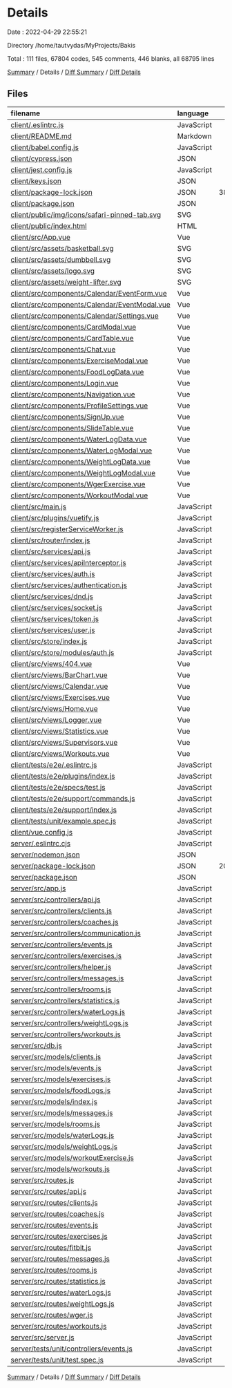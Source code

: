 # Details

Date : 2022-04-29 22:55:21

Directory /home/tautvydas/MyProjects/Bakis

Total : 111 files,  67804 codes, 545 comments, 446 blanks, all 68795 lines

[Summary](results.md) / Details / [Diff Summary](diff.md) / [Diff Details](diff-details.md)

## Files
| filename | language | code | comment | blank | total |
| :--- | :--- | ---: | ---: | ---: | ---: |
| [client/.eslintrc.js](/client/.eslintrc.js) | JavaScript | 28 | 0 | 1 | 29 |
| [client/README.md](/client/README.md) | Markdown | 27 | 0 | 8 | 35 |
| [client/babel.config.js](/client/babel.config.js) | JavaScript | 5 | 0 | 1 | 6 |
| [client/cypress.json](/client/cypress.json) | JSON | 3 | 0 | 1 | 4 |
| [client/jest.config.js](/client/jest.config.js) | JavaScript | 3 | 0 | 1 | 4 |
| [client/keys.json](/client/keys.json) | JSON | 5 | 0 | 0 | 5 |
| [client/package-lock.json](/client/package-lock.json) | JSON | 38,896 | 0 | 1 | 38,897 |
| [client/package.json](/client/package.json) | JSON | 46 | 0 | 1 | 47 |
| [client/public/img/icons/safari-pinned-tab.svg](/client/public/img/icons/safari-pinned-tab.svg) | SVG | 3 | 0 | 1 | 4 |
| [client/public/index.html](/client/public/index.html) | HTML | 18 | 1 | 1 | 20 |
| [client/src/App.vue](/client/src/App.vue) | Vue | 130 | 3 | 4 | 137 |
| [client/src/assets/basketball.svg](/client/src/assets/basketball.svg) | SVG | 1 | 0 | 0 | 1 |
| [client/src/assets/dumbbell.svg](/client/src/assets/dumbbell.svg) | SVG | 1 | 0 | 0 | 1 |
| [client/src/assets/logo.svg](/client/src/assets/logo.svg) | SVG | 1 | 0 | 1 | 2 |
| [client/src/assets/weight-lifter.svg](/client/src/assets/weight-lifter.svg) | SVG | 1 | 0 | 0 | 1 |
| [client/src/components/Calendar/EventForm.vue](/client/src/components/Calendar/EventForm.vue) | Vue | 216 | 0 | 1 | 217 |
| [client/src/components/Calendar/EventModal.vue](/client/src/components/Calendar/EventModal.vue) | Vue | 342 | 0 | 1 | 343 |
| [client/src/components/Calendar/Settings.vue](/client/src/components/Calendar/Settings.vue) | Vue | 140 | 0 | 2 | 142 |
| [client/src/components/CardModal.vue](/client/src/components/CardModal.vue) | Vue | 23 | 0 | 1 | 24 |
| [client/src/components/CardTable.vue](/client/src/components/CardTable.vue) | Vue | 182 | 3 | 2 | 187 |
| [client/src/components/Chat.vue](/client/src/components/Chat.vue) | Vue | 129 | 0 | 2 | 131 |
| [client/src/components/ExerciseModal.vue](/client/src/components/ExerciseModal.vue) | Vue | 348 | 0 | 1 | 349 |
| [client/src/components/FoodLogData.vue](/client/src/components/FoodLogData.vue) | Vue | 24 | 0 | 1 | 25 |
| [client/src/components/Login.vue](/client/src/components/Login.vue) | Vue | 131 | 0 | 3 | 134 |
| [client/src/components/Navigation.vue](/client/src/components/Navigation.vue) | Vue | 159 | 7 | 4 | 170 |
| [client/src/components/ProfileSettings.vue](/client/src/components/ProfileSettings.vue) | Vue | 156 | 0 | 1 | 157 |
| [client/src/components/SignUp.vue](/client/src/components/SignUp.vue) | Vue | 147 | 0 | 4 | 151 |
| [client/src/components/SlideTable.vue](/client/src/components/SlideTable.vue) | Vue | 78 | 0 | 1 | 79 |
| [client/src/components/WaterLogData.vue](/client/src/components/WaterLogData.vue) | Vue | 130 | 0 | 2 | 132 |
| [client/src/components/WaterLogModal.vue](/client/src/components/WaterLogModal.vue) | Vue | 138 | 0 | 2 | 140 |
| [client/src/components/WeightLogData.vue](/client/src/components/WeightLogData.vue) | Vue | 134 | 0 | 2 | 136 |
| [client/src/components/WeightLogModal.vue](/client/src/components/WeightLogModal.vue) | Vue | 145 | 0 | 2 | 147 |
| [client/src/components/WgerExercise.vue](/client/src/components/WgerExercise.vue) | Vue | 104 | 0 | 1 | 105 |
| [client/src/components/WorkoutModal.vue](/client/src/components/WorkoutModal.vue) | Vue | 531 | 0 | 4 | 535 |
| [client/src/main.js](/client/src/main.js) | JavaScript | 15 | 0 | 3 | 18 |
| [client/src/plugins/vuetify.js](/client/src/plugins/vuetify.js) | JavaScript | 5 | 0 | 3 | 8 |
| [client/src/registerServiceWorker.js](/client/src/registerServiceWorker.js) | JavaScript | 29 | 1 | 3 | 33 |
| [client/src/router/index.js](/client/src/router/index.js) | JavaScript | 51 | 0 | 5 | 56 |
| [client/src/services/api.js](/client/src/services/api.js) | JavaScript | 8 | 0 | 3 | 11 |
| [client/src/services/apiInterceptor.js](/client/src/services/apiInterceptor.js) | JavaScript | 31 | 5 | 4 | 40 |
| [client/src/services/auth.js](/client/src/services/auth.js) | JavaScript | 7 | 0 | 1 | 8 |
| [client/src/services/authentication.js](/client/src/services/authentication.js) | JavaScript | 41 | 0 | 6 | 47 |
| [client/src/services/dnd.js](/client/src/services/dnd.js) | JavaScript | 185 | 22 | 19 | 226 |
| [client/src/services/socket.js](/client/src/services/socket.js) | JavaScript | 10 | 0 | 4 | 14 |
| [client/src/services/token.js](/client/src/services/token.js) | JavaScript | 23 | 0 | 7 | 30 |
| [client/src/services/user.js](/client/src/services/user.js) | JavaScript | 148 | 7 | 31 | 186 |
| [client/src/store/index.js](/client/src/store/index.js) | JavaScript | 33 | 0 | 4 | 37 |
| [client/src/store/modules/auth.js](/client/src/store/modules/auth.js) | JavaScript | 76 | 0 | 5 | 81 |
| [client/src/views/404.vue](/client/src/views/404.vue) | Vue | 65 | 0 | 9 | 74 |
| [client/src/views/BarChart.vue](/client/src/views/BarChart.vue) | Vue | 71 | 4 | 4 | 79 |
| [client/src/views/Calendar.vue](/client/src/views/Calendar.vue) | Vue | 318 | 86 | 8 | 412 |
| [client/src/views/Exercises.vue](/client/src/views/Exercises.vue) | Vue | 145 | 0 | 4 | 149 |
| [client/src/views/Home.vue](/client/src/views/Home.vue) | Vue | 33 | 5 | 3 | 41 |
| [client/src/views/Logger.vue](/client/src/views/Logger.vue) | Vue | 76 | 0 | 3 | 79 |
| [client/src/views/Statistics.vue](/client/src/views/Statistics.vue) | Vue | 337 | 108 | 3 | 448 |
| [client/src/views/Supervisors.vue](/client/src/views/Supervisors.vue) | Vue | 313 | 0 | 6 | 319 |
| [client/src/views/Workouts.vue](/client/src/views/Workouts.vue) | Vue | 171 | 0 | 3 | 174 |
| [client/tests/e2e/.eslintrc.js](/client/tests/e2e/.eslintrc.js) | JavaScript | 12 | 0 | 1 | 13 |
| [client/tests/e2e/plugins/index.js](/client/tests/e2e/plugins/index.js) | JavaScript | 10 | 12 | 5 | 27 |
| [client/tests/e2e/specs/test.js](/client/tests/e2e/specs/test.js) | JavaScript | 6 | 1 | 2 | 9 |
| [client/tests/e2e/support/commands.js](/client/tests/e2e/support/commands.js) | JavaScript | 0 | 25 | 1 | 26 |
| [client/tests/e2e/support/index.js](/client/tests/e2e/support/index.js) | JavaScript | 1 | 17 | 3 | 21 |
| [client/tests/unit/example.spec.js](/client/tests/unit/example.spec.js) | JavaScript | 11 | 0 | 2 | 13 |
| [client/vue.config.js](/client/vue.config.js) | JavaScript | 5 | 0 | 1 | 6 |
| [server/.eslintrc.cjs](/server/.eslintrc.cjs) | JavaScript | 18 | 21 | 1 | 40 |
| [server/nodemon.json](/server/nodemon.json) | JSON | 4 | 0 | 1 | 5 |
| [server/package-lock.json](/server/package-lock.json) | JSON | 20,715 | 0 | 1 | 20,716 |
| [server/package.json](/server/package.json) | JSON | 45 | 0 | 1 | 46 |
| [server/src/app.js](/server/src/app.js) | JavaScript | 76 | 0 | 8 | 84 |
| [server/src/controllers/api.js](/server/src/controllers/api.js) | JavaScript | 108 | 0 | 6 | 114 |
| [server/src/controllers/clients.js](/server/src/controllers/clients.js) | JavaScript | 88 | 0 | 6 | 94 |
| [server/src/controllers/coaches.js](/server/src/controllers/coaches.js) | JavaScript | 0 | 0 | 1 | 1 |
| [server/src/controllers/communication.js](/server/src/controllers/communication.js) | JavaScript | 27 | 0 | 6 | 33 |
| [server/src/controllers/events.js](/server/src/controllers/events.js) | JavaScript | 122 | 0 | 8 | 130 |
| [server/src/controllers/exercises.js](/server/src/controllers/exercises.js) | JavaScript | 121 | 1 | 11 | 133 |
| [server/src/controllers/helper.js](/server/src/controllers/helper.js) | JavaScript | 9 | 0 | 2 | 11 |
| [server/src/controllers/messages.js](/server/src/controllers/messages.js) | JavaScript | 27 | 76 | 9 | 112 |
| [server/src/controllers/rooms.js](/server/src/controllers/rooms.js) | JavaScript | 106 | 61 | 10 | 177 |
| [server/src/controllers/statistics.js](/server/src/controllers/statistics.js) | JavaScript | 101 | 3 | 12 | 116 |
| [server/src/controllers/waterLogs.js](/server/src/controllers/waterLogs.js) | JavaScript | 134 | 0 | 8 | 142 |
| [server/src/controllers/weightLogs.js](/server/src/controllers/weightLogs.js) | JavaScript | 169 | 0 | 8 | 177 |
| [server/src/controllers/workouts.js](/server/src/controllers/workouts.js) | JavaScript | 163 | 14 | 12 | 189 |
| [server/src/db.js](/server/src/db.js) | JavaScript | 471 | 10 | 21 | 502 |
| [server/src/models/clients.js](/server/src/models/clients.js) | JavaScript | 76 | 0 | 2 | 78 |
| [server/src/models/events.js](/server/src/models/events.js) | JavaScript | 49 | 5 | 2 | 56 |
| [server/src/models/exercises.js](/server/src/models/exercises.js) | JavaScript | 51 | 0 | 2 | 53 |
| [server/src/models/foodLogs.js](/server/src/models/foodLogs.js) | JavaScript | 13 | 0 | 2 | 15 |
| [server/src/models/index.js](/server/src/models/index.js) | JavaScript | 20 | 0 | 2 | 22 |
| [server/src/models/messages.js](/server/src/models/messages.js) | JavaScript | 13 | 0 | 2 | 15 |
| [server/src/models/rooms.js](/server/src/models/rooms.js) | JavaScript | 9 | 0 | 2 | 11 |
| [server/src/models/waterLogs.js](/server/src/models/waterLogs.js) | JavaScript | 21 | 0 | 2 | 23 |
| [server/src/models/weightLogs.js](/server/src/models/weightLogs.js) | JavaScript | 26 | 0 | 2 | 28 |
| [server/src/models/workoutExercise.js](/server/src/models/workoutExercise.js) | JavaScript | 26 | 0 | 2 | 28 |
| [server/src/models/workouts.js](/server/src/models/workouts.js) | JavaScript | 26 | 0 | 2 | 28 |
| [server/src/routes.js](/server/src/routes.js) | JavaScript | 26 | 0 | 2 | 28 |
| [server/src/routes/api.js](/server/src/routes/api.js) | JavaScript | 15 | 0 | 4 | 19 |
| [server/src/routes/clients.js](/server/src/routes/clients.js) | JavaScript | 22 | 0 | 5 | 27 |
| [server/src/routes/coaches.js](/server/src/routes/coaches.js) | JavaScript | 22 | 0 | 4 | 26 |
| [server/src/routes/events.js](/server/src/routes/events.js) | JavaScript | 15 | 0 | 5 | 20 |
| [server/src/routes/exercises.js](/server/src/routes/exercises.js) | JavaScript | 18 | 0 | 6 | 24 |
| [server/src/routes/fitbit.js](/server/src/routes/fitbit.js) | JavaScript | 23 | 4 | 6 | 33 |
| [server/src/routes/messages.js](/server/src/routes/messages.js) | JavaScript | 8 | 0 | 4 | 12 |
| [server/src/routes/rooms.js](/server/src/routes/rooms.js) | JavaScript | 15 | 0 | 5 | 20 |
| [server/src/routes/statistics.js](/server/src/routes/statistics.js) | JavaScript | 5 | 0 | 4 | 9 |
| [server/src/routes/waterLogs.js](/server/src/routes/waterLogs.js) | JavaScript | 15 | 0 | 5 | 20 |
| [server/src/routes/weightLogs.js](/server/src/routes/weightLogs.js) | JavaScript | 15 | 0 | 5 | 20 |
| [server/src/routes/wger.js](/server/src/routes/wger.js) | JavaScript | 16 | 20 | 5 | 41 |
| [server/src/routes/workouts.js](/server/src/routes/workouts.js) | JavaScript | 15 | 0 | 5 | 20 |
| [server/src/server.js](/server/src/server.js) | JavaScript | 67 | 11 | 9 | 87 |
| [server/tests/unit/controllers/events.js](/server/tests/unit/controllers/events.js) | JavaScript | 0 | 12 | 2 | 14 |
| [server/tests/unit/test.spec.js](/server/tests/unit/test.spec.js) | JavaScript | 12 | 0 | 2 | 14 |

[Summary](results.md) / Details / [Diff Summary](diff.md) / [Diff Details](diff-details.md)